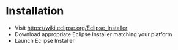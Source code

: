 # Installation
* Visit https://wiki.eclipse.org/Eclipse_Installer
* Download appropriate Eclipse Installer matching your platform
* Launch Eclipse Installer
